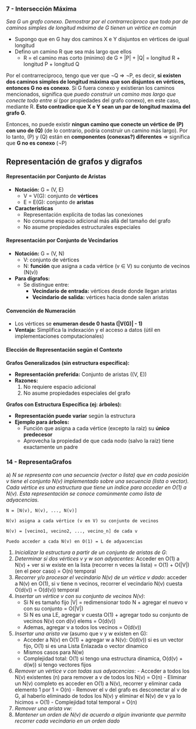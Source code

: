 ### 7 - Intersección Máxima
_Sea G un grafo conexo. Demostrar por el contrarrecíproco que todo par de caminos simples de longitud máxima de G tienen un vértice en común_
- Supongo que en G hay dos caminos X e Y disjuntos en vértices de igual longitud
- Defino un camino R que sea más largo que ellos 
	- R = el camino mas corto (minimo) de G + |P| + |Q| = longitud R + longitud P + longitud Q

Por el contrarreciproco, tengo que ver que $\neg$Q => $\neg$P, es decir, **si existen dos caminos simples de longitud máxima que son disjuntos en vértices, entonces G no es conexo**.
Si G fuera conexo y existieran los caminos mencionados, significa que _puedo construir un camino mas largo que conecte todo entre si_ (por propiedades del grafo conexo), en este caso, mediante R. **Esto contradice que X e Y sean un par de longitud maxima del grafo G**.

Entonces, no puede existir **ningun camino que conecte un vértice de (P) con uno de (Q)** (de lo contrario, podría construir un camino más largo). Por lo tanto, (P) y (Q) están en **componentes (conexas?) diferentes** => significa que **G no es conexo** ($\neg$P)

## Representación de grafos y digrafos
#### Representación por Conjunto de Aristas
- **Notación:** G = (V, E)
    - V = V(G): conjunto de **vértices**
    - E = E(G): conjunto de **aristas**
- **Características**
	- Representación explícita de todas las conexiones
	- No consume espacio adicional más allá del tamaño del grafo
	- No asume propiedades estructurales especiales
#### Representación por Conjunto de Vecindarios
- **Notación:** G = (V, N)
    - V: conjunto de vértices
    - N: **función** que asigna a cada vértice (v $\in$ V) su conjunto de vecinos (N(v))
- **Para dígrafos:**
    - Se distingue entre:
        - **Vecindario de entrada:** vértices desde donde llegan aristas
        - **Vecindario de salida:** vértices hacia donde salen aristas
#### Convención de Numeración
- Los vértices se **enumeran desde 0 hasta (|V(G)| - 1)**
- **Ventaja:** Simplifica la indexación y el acceso a datos (útil en implementaciones computacionales)
#### Elección de Representación según el Contexto
**Grafos Generalizados (sin estructura específica):**
- **Representación preferida:** Conjunto de aristas ((V, E))
- **Razones:**
    1. No requiere espacio adicional
    2. No asume propiedades especiales del grafo

**Grafos con Estructura Específica (ej: árboles):**
- **Representación puede variar** según la estructura
- **Ejemplo para árboles:**
    - Función que asigna a cada vértice (excepto la raíz) su **único predecesor**
    - Aprovecha la propiedad de que cada nodo (salvo la raíz) tiene exactamente un padre
### 14 - RepresentaGrafos
a) _N se representa con una secuencia (vector o lista) que en cada posición v tiene el conjunto N(v) implementado sobre una secuencia (lista o vector). Cada vértice es una estructura que tiene un índice para acceder en O(1) a N(v). Esta representación se conoce comúnmente como lista de adyacencias._
```
N = [N(v), N(v), ..., N(v)]

N(v) asigna a cada vértice (v en V) su conjunto de vecinos

N(v) = [vecino1, vecino2, ..., vecino_n] de cada v

Puedo acceder a cada N(v) en O(1) = L de adyacencias
```
1) _Inicializar la estructura a partir de un conjunto de aristas de G_:
2) _Determinar si dos vértices v y w son adyacentes_: Acceder en O(1) a N(v) + ver si w existe en la lista (recorrer n veces la lista) = O(1) + O(|V|) (en el peor caso) = O(n) temporal
3) _Recorrer y/o procesar el vecindario N(v) de un vértice v dado_: acceder a N(v) en O(1), si v tiene n vecinos, recorrer el vecindario N(v) cuesta O(d(v)) = O(d(v)) temporal
4) _Insertar un vértice v con su conjunto de vecinos N(v)_: 
	- Si N es tamaño fijo |V| = redimensionar todo N + agregar el nuevo v con su conjunto = O(|V|)
	- Si N es una LE, agregar v cuesta O(1) + agregar todo su conjunto de vecinos N(v) con d(v) elems = O(d(v))
	- Ademas, agregar v a todos los vecinos = O(d(v))
5) _Insertar una arista vw_ (asumo que v y w existen en G):
	- Acceder a N(v) en O(1) + agregar w a N(v): O(d(v)) si es un vector fijo, O(1) si es una Lista Enlazada o vector dinamico
	- Mismos casos para N(w)
	- Complejidad total: O(1) si tengo una estructura dinamica, O(d(v) + d(w)) si tengo vectores fijos
6) _Remover un vértice v con todas sus adyacencias_: 
	   - Acceder a todos los N(v) existentes (n) para remover a v de todos los N(v) = O(n)
	   - Eliminar un N(v) completo es acceder en O(1) a N(v), recorrer y eliminar cada elemento 1 por 1 = O(n)
	   - Remover el v del grafo es desconectar al v de G, al haberlo eliminado de todos los N(v) y eliminar el N(v) de v ya lo hicimos = O(1)
	   - Complejidad total temporal = O(n) 
7) _Remover una arista vw:_
8) _Mantener un orden de N(v) de acuerdo a algún invariante que permita recorrer cada vecindario en un orden dado_